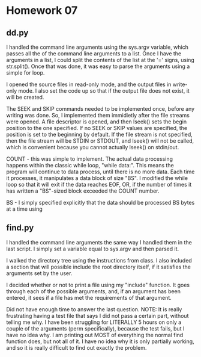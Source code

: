 Homework 07
===========

dd.py
-----
I handled the command line arguments using the sys.argv variable, which passes all the of the command
line arguments to a list. Once I have the arguments in a list, I could split the contents of the 
list at the '=' signs, using str.split(). Once that was done, it was easy to parse the arguments using
a simple for loop.

I opened the source files in read-only mode, and the output files in write-only mode. I also set the code
up so that if the output file does not exist, it will be created.

The SEEK and SKIP commands needed to be implemented once, before any writing was done. So, I implemented them
immidietly after the file streams were opened. A file descriptor is opened, and then lseek() sets the begin position
to the one specified. If no SEEK or SKIP values are specified, the position is set to the beginning by default. If the file stream is not specified, then the file stream will be STDIN or STDOUT, and lseek() will not be called, which is convenient because you cannot actually lseek() on stdin/out.

COUNT - this was simple to implement. The actual data processing happens within the classic while loop, "while data:".
This means the program will continue to data process, until there is no more data. Each time it processes, it manipulates a data block of size "BS". I modified the while loop so that it will exit if the data reaches EOF, OR, if the number of times it has written a "BS"-sized block exceeded the COUNT number.

BS - I simply specified explicitly that the data should be processed BS bytes at a time using 


find.py
-------
I handled the command line arguments the same way I handled them in the last script. I simply set a variable equal to sys.argv and then parsed it.

I walked the directory tree using the instructions from class. I also included a section that will possible include 
the root directory itself, if it satisfies the arguments set by the user.

I decided whether or not to print a file using my "include" function. It goes through each of the possible arguments, and, if an argument has been entered, it sees if a file has met the requirements of that argument.

Did not have enough time to answer the last question.
NOTE: It is really frustrating having a test file that says I did not pass a certain part, without telling me why. I have been struggling for LITERALLY 5 hours on only a couple of the arguments (perm specifically), because the test fails, but I have no idea why. I am printing out MOST of everything the normal find function does, but not all of it. I have no idea why it is only partially working, and so it is really difficult to find out exactly the problem. 